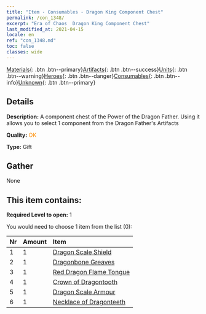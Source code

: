 ```yaml
---
title: "Item - Consumables - Dragon King Component Chest"
permalink: /con_1348/
excerpt: "Era of Chaos  Dragon King Component Chest"
last_modified_at: 2021-04-15
locale: en
ref: "con_1348.md"
toc: false
classes: wide
---
```

 [Materials](/Items/){: .btn .btn--primary}[Artifacts](/Items/Artifacts/){: .btn .btn--success}[Units](/Items/Units/){: .btn .btn--warning}[Heroes](/Items/Heroes/){: .btn .btn--danger}[Consumables](/Items/Consumables/){: .btn .btn--info}[Unknown](/Items/Unknown/){: .btn .btn--primary}

## Details
 **Description:** A component chest of the Power of the Dragon Father. Using it allows you to select 1 component from the Dragon Father's Artifacts

 **Quality:** <span style="color: #FF8C00">OK</span>

 **Type:** Gift

## Gather

  None

## This item contains:

 **Required Level to open:** 1

 You would need to choose 1 item from the list (0):

  | Nr | Amount |     Item    |
  |:---|:-------|:------------|
  | 1 | 1 | [Dragon Scale Shield](/Items/art_144/) |  | 
  | 2 | 1 | [Dragonbone Greaves](/Items/art_145/) |  | 
  | 3 | 1 | [Red Dragon Flame Tongue](/Items/art_146/) |  | 
  | 4 | 1 | [Crown of Dragontooth](/Items/art_147/) |  | 
  | 5 | 1 | [Dragon Scale Armour](/Items/art_148/) |  | 
  | 6 | 1 | [Necklace of Dragonteeth](/Items/art_149/) |  | 
